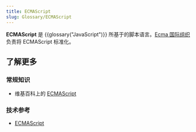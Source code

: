```yaml
---
title: ECMAScript
slug: Glossary/ECMAScript
---
```

**ECMAScript** 是 {{glossary("JavaScript")}} 所基于的脚本语言。[Ecma 国际组织](https://www.ecma-international.org) 负责将 ECMAScript 标准化。

## 了解更多

### 常规知识

- 维基百科上的 [ECMAScript](https://zh.wikipedia.org/wiki/ECMAScript)

### 技术参考

- [ECMAScript](http://www.ecmascript.org/)

